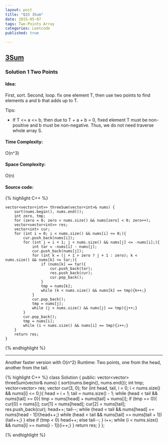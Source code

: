 ```yaml
---
layout: post
title: "Q15 3Sum"
date: 2015-05-07
tags: Two-Points Array
categories: Leetcode
published: true

---
```



## [3Sum ](https://leetcode.com/problems/3sum/) 

### Solution 1 Two Points

#### Idea:
First, sort.
Second, loop. fix one element T, then use two points to find elements a and b that adds up to T.

Tips:

* If T <= a <= b, then due to T + a + b = 0, fixed element T must be non-positive and b must be non-negative. Thus, we do not need traverse whole array S. 
 

#### Time Complexity:
O(n^3)

#### Space Complexity:
O(n)

#### Source code:
{% highlight C++ %}

    vector<vector<int>> threeSum(vector<int>& nums) {
        sort(nums.begin(), nums.end());
        int zero, tmp;
        for (zero = 0; zero < nums.size() && nums[zero] < 0; zero++);
        vector<vector<int>> res;
        vector<int> cur;
        for (int i = 0; i < nums.size() && nums[i] <= 0;){
            cur.push_back(nums[i]);
            for (int j = i + 1; j < nums.size() && nums[j] <= -nums[i];){
                int tar = -nums[i] - nums[j];
                cur.push_back(nums[j]);
                for (int k = (j + 1 > zero ? j + 1 : zero); k < nums.size() && nums[k] <= tar;){
                    if (nums[k] == tar){
                        cur.push_back(tar);
                        res.push_back(cur);
                        cur.pop_back();
                    }
                    tmp = nums[k];
                    while (k < nums.size() && nums[k] == tmp){k++;}
                }
                cur.pop_back();
                tmp = nums[j];
                while (j < nums.size() && nums[j] == tmp){j++;}
            }
            cur.pop_back();
            tmp = nums[i];
            while (i < nums.size() && nums[i] == tmp){i++;}
        }
        return res;
    }
{% endhighlight %}

---

Another faster version with O(n^2) Runtime:
Two points, one from the head, another from the tail.

{% highlight C++ %}
class Solution {
public:
    vector<vector<int>> threeSum(vector<int>& nums) {
        sort(nums.begin(), nums.end());
        int tmp;
        vector<vector<int>> res;
        vector<int> cur(3, 0);
        for (int head, tail, i = 0; i < nums.size() && nums[i] <= 0;){
            head = i + 1;
            tail = nums.size() - 1;
            while (head < tail && nums[tail] >= 0){
                tmp = nums[head] + nums[tail] + nums[i];
                if (tmp == 0){
                    cur[0] = nums[i];
                    cur[1] = nums[head];
                    cur[2] = nums[tail];
                    res.push_back(cur);
                    head++;
                    tail--;
                    while (head < tail && nums[head] == nums[head - 1]){head++;}
                    while (head < tail && nums[tail] == nums[tail + 1]){tail++;}
                }
                else if (tmp < 0)
                    head++;
                else
                    tail--;
            }
            i++;
            while (i < nums.size() && nums[i] == nums[i - 1]){i++;}
        }
        return res;
    }
};

{% endhighlight %}

